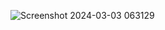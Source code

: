 ![Screenshot 2024-03-03 063129](https://github.com/shadyashraf174/Visual_Novel_Cat/assets/97650533/fd7f1034-0354-4c16-87e9-acfca00fa6f4)
